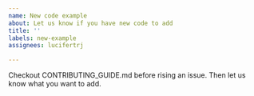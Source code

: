 ```yaml
---
name: New code example
about: Let us know if you have new code to add
title: ''
labels: new-example
assignees: lucifertrj

---
```


Checkout CONTRIBUTING_GUIDE.md before rising an issue. Then let us know what you want to add.
